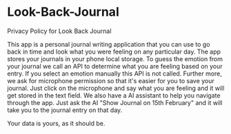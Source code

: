 # Look-Back-Journal
Privacy Policy for Look Back Journal

This app is a personal journal writing application that you can use to go back in time and look what you were feeling on any particular day. The app stores your journals in your phone local storage. To guess the emotion from your journal we call an API to determine what you are feeling based on your entry. If you select an emotion manually this API is not called. Further more, we ask for microphone permission so that it's easier for you to save your journal. Just click on the microphone and say what you are feeling and it will get stored in the text field. We also have a AI assistant to help you navigate through the app. Just ask the AI "Show Journal on 15th February" and it will take you to the journal entry on that day.

Your data is yours, as it should be.
